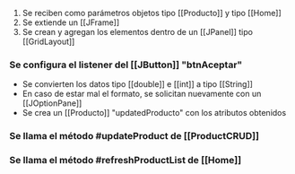 1. Se reciben como parámetros objetos tipo [[Producto]] y tipo [[Home]] 
2. Se extiende un [[JFrame]] 
3. Se crean y agregan los elementos dentro de un [[JPanel]] tipo [[GridLayout]]

### Se configura el listener del [[JButton]] "btnAceptar"

- Se convierten los datos tipo [[double]] e [[int]] a tipo [[String]] 
- En caso de estar mal el formato, se solicitan nuevamente con un [[JOptionPane]]
- Se crea un [[Producto]] "updatedProducto" con los atributos obtenidos
### Se llama el método #updateProduct de [[ProductCRUD]]

### Se llama el método #refreshProductList de [[Home]]
